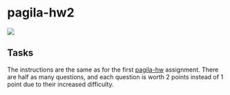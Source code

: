 # pagila-hw2
[![](https://github.com/mikeizbicki/jaymaliye/workflows/tests/badge.svg)](https://github.com/jaymaliye/pagila-hw2/actions?query=workflow%3Atests)

## Tasks

The instructions are the same as for the first [pagila-hw](https://github.com/mikeizbicki/pagila-hw) assignment.
There are half as many questions, and each question is worth 2 points instead of 1 point due to their increased difficulty.
